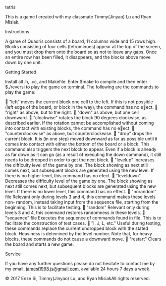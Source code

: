 tetris

This is a game I created with my classmate Timmy(Jinyao) Lu and Ryan Misiak.

Instructions

A game of Quadris consists of a board, 11 columns wide and 15 rows high. Blocks consisting of
four cells (tetrominoes) appear at the top of the screen, and you must drop them onto the board
so as not to leave any gaps. Once an entire row has been filled, it disappears, and the blocks above
move down by one unit.

Getting Started

Install all .h, .cc, and Makefile. Enter $make to compile and then enter $./reversi to play the game on terminal. The following are the commands to play the game:

 "left" moves the current block one cell to the left. If this is not possible (left edge of the board,
or block in the way), the command has no eect.
 "right" as above, but to the right.
 "down" as above, but one cell downward.
 "clockwise" rotates the block 90 degrees clockwise, as described earlier. If the rotation cannot
be accomplished without coming into contact with existing blocks, the command has no eect.
 "counterclockwise" as above, but counterclockwise.
 "drop" drops the current block. It is (in one step) moved downward as far as possible until
it comes into contact with either the bottom of the board or a block. This command also
triggers the next block to appear. Even if a block is already as far down as it can go (as a
result of executing the down command), it still needs to be dropped in order to get the next
block.
 "levelup" Increases the difficulty level of the game by one. The block showing as next still
comes next, but subsequent blocks are generated using the new level. If there is no higher
level, this command has no efect.
 "leveldown" Decreases the difficulty level of the game by one. The block showing as next still
comes next, but subsequent blocks are generated using the new level. If there is no lower
level, this command has no effect.
 "norandom" file Relevant only during levels 3 and 4, this command makes these levels non-
random, instead taking input from the sequence file, starting from the beginning. This is
to facilitate testing.
 "random" Relevant only during levels 3 and 4, this command restores randomness in these levels.
 "sequence" file Executes the sequence of commands found in file. This is to facilitate the
construction of test cases.
 "I, J, L, etc." Useful during testing, these commands replace the current undropped block with
the stated block. Heaviness is detemined by the level number. Note that, for heavy blocks,
these commands do not cause a downward move.
 "restart" Clears the board and starts a new game.

Service

If you have any further questions please do not hesitate to contact me by my email, jamesi1998.js@gmail.com, available 24 hours 7 days a week.

© 2017 Enze Si, Timmy(Jinyao) Lu, and Ryan MisiakAll rights reserved.
